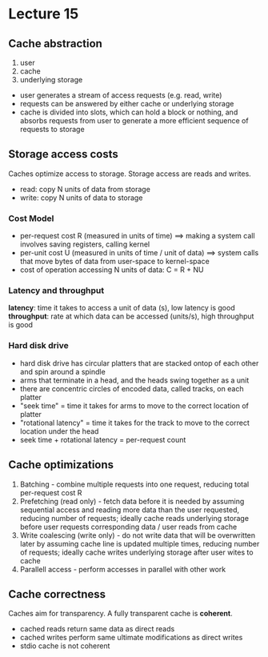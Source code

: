 # Lecture 15
## Cache abstraction
1. user
2. cache
3. underlying storage
- user generates a stream of access requests (e.g. read, write)
- requests can be answered by either cache or underlying storage
- cache is divided into slots, which can hold a block or nothing, and absorbs requests from user to generate a more efficient sequence of requests to storage

## Storage access costs
Caches optimize access to storage. Storage access are reads and writes.
- read: copy N units of data from storage
- write: copy N units of data to storage  

### Cost Model
- per-request cost R (measured in units of time) ==> making a system call involves saving registers, calling kernel
- per-unit cost U (measured in units of time / unit of data) ==> system calls that move bytes of data from user-space to kernel-space
- cost of operation accessing N units of data: C = R + NU

### Latency and throughput
**latency**: time it takes to access a unit of data (s), low latency is good  
**throughput**: rate at which data can be accessed (units/s), high throughput is good  

### Hard disk drive 
- hard disk drive has circular platters that are stacked ontop of each other and spin around a spindle
- arms that terminate in a head, and the heads swing together as a unit
- there are concentric circles of encoded data, called tracks, on each platter
- "seek time" = time it takes for arms to move to the correct location of platter
- "rotational latency" = time it takes for the track to move to the correct location under the head
- seek time + rotational latency = per-request count

## Cache optimizations
1. Batching - combine multiple requests into one request, reducing total per-request cost R
2. Prefetching (read only) - fetch data before it is needed by assuming sequential access and reading more data than the user requested, reducing number of requests;
ideally cache reads underlying storage before user requests corresponding data / user reads from cache
3. Write coalescing (write only) - do not write data that will be overwritten later by assuming cache line is updated multiple times, reducing number of requests; 
ideally cache writes underlying storage after user wites to cache
4. Parallell access - perform accesses in parallel with other work

## Cache correctness
Caches aim for transparency. A fully transparent cache is **coherent**.
- cached reads return same data as direct reads
- cached writes perform same ultimate modifications as direct writes
- stdio cache is not coherent
